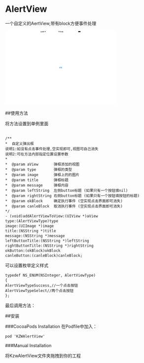 # AlertView


一个自定义的AertView,带有block方便事件处理 

![](demo.gif)

##使用方法

将方法设置到单例里面  

``` 

/**
*  自定义弹出框
说明1:如没有点击事件处理,空实现即可,视图可自己消失
说明2:可在方法内部指定位置设置参数
*
*  @param aView       弹框添加的视图
*  @param type        弹框的类型
*  @param image       弹框上的的图片
*  @param title       弹框标题
*  @param message     弹框内容
*  @param leftString  左侧button标题 (如果只有一个按钮填nil)
*  @param rightString 右侧button标题 (如果只有一个按钮填按钮的标题)
*  @param okBlock     确定执行事件 (空实现点击界面即可消失)
*  @param canleBlock  取消执行事件 (空实现点击界面即可消失)
*/
- (void)addAlertViewToView:(UIView *)aView
type:(AlertViewType)type
image:(UIImage *)image
title:(NSString *)title
message:(NSString *)message
leftButtonTitle:(NSString *)leftString
rightButtonTitle:(NSString *)rightString
okButton:(okBlock)okBlock
canleButton:(canleBlock)canleBlock;

``` 

可以设置枚举定义样式

``` 
typedef NS_ENUM(NSInteger, AlertViewType)
{
AlertViewTypeSuccess,//一个点击按钮
AlertViewTypeSelect//两个点击按钮
};
``` 

最后调用方法：  



##安装

###CocoaPods Installation
在Podfile中加入：  

``` 
pod 'KZWAlertView'
``` 

###Manual Installation

将KzwAlertView文件夹拖拽到你的工程

